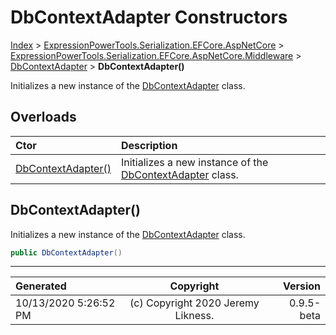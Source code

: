 ﻿# DbContextAdapter Constructors

[Index](../index.md) > [ExpressionPowerTools.Serialization.EFCore.AspNetCore](ExpressionPowerTools.Serialization.EFCore.AspNetCore.a.md) > [ExpressionPowerTools.Serialization.EFCore.AspNetCore.Middleware](ExpressionPowerTools.Serialization.EFCore.AspNetCore.Middleware.n.md) > [DbContextAdapter](ExpressionPowerTools.Serialization.EFCore.AspNetCore.Middleware.DbContextAdapter.cs.md) > **DbContextAdapter()**

Initializes a new instance of the [DbContextAdapter](ExpressionPowerTools.Serialization.EFCore.AspNetCore.Middleware.DbContextAdapter.cs.md) class.

## Overloads

| Ctor | Description |
| :-- | :-- |
| [DbContextAdapter()](#dbcontextadapter) | Initializes a new instance of the [DbContextAdapter](ExpressionPowerTools.Serialization.EFCore.AspNetCore.Middleware.DbContextAdapter.cs.md) class. |

## DbContextAdapter()

Initializes a new instance of the [DbContextAdapter](ExpressionPowerTools.Serialization.EFCore.AspNetCore.Middleware.DbContextAdapter.cs.md) class.

```csharp
public DbContextAdapter()
```



---

| Generated | Copyright | Version |
| :-- | :-: | --: |
| 10/13/2020 5:26:52 PM | (c) Copyright 2020 Jeremy Likness. | 0.9.5-beta |
